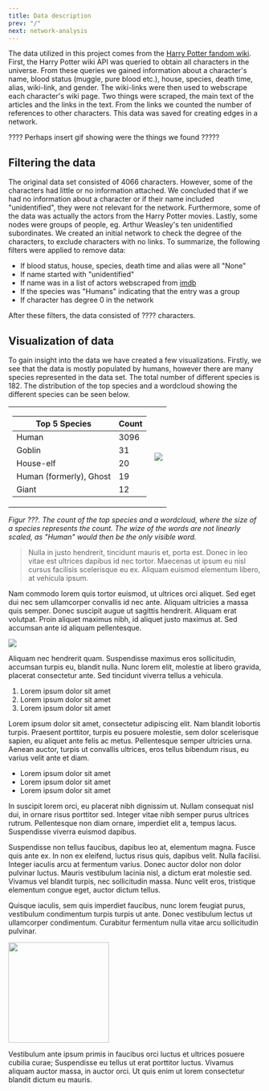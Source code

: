 ```yaml
---
title: Data description
prev: "/"
next: network-analysis
---
```


The data utilized in this project comes from the [Harry Potter fandom wiki](https://harrypotter.fandom.com/wiki/Main_Page). First, the Harry Potter wiki API was queried to obtain all characters in the universe. From these queries we gained information about a character's name, blood status (muggle, pure blood etc.), house, species, death time, alias, wiki-link, and gender. The wiki-links were then used to webscrape each character's wiki page. Two things were scraped, the main text of the articles and the links in the text. From the links we counted the number of references to other characters. This data was saved for creating edges in a network.

???? Perhaps insert gif showing were the things we found ?????

## **Filtering the data**
The original data set consisted of 4066 characters. However, some of the characters had little or no information attached. We concluded that if we had no information about a character or if their name included "unidentified", they were not relevant for the network. Furthermore, some of the data was actually the actors from the Harry Potter movies. Lastly, some nodes were groups of people, eg. Arthur Weasley's ten unidentified subordinates. We created an initial network to check the degree of the characters, to exclude characters with no links. To summarize, the following filters were applied to remove data:

* If blood status, house, species, death time and alias were all "None"
* If name started with "unidentified" 
* If name was in a list of actors webscraped from [imdb](https://www.imdb.com/title/tt0241527/fullcredits#cast)
* If the species was "Humans" indicating that the entry was a group
* If character has degree 0 in the network

After these filters, the data consisted of ???? characters.

## **Visualization of data**
To gain insight into the data we have created a few visualizations. Firstly, we see that the data is mostly populated by humans, however there are many species represented in the data set. The total number of different species is 182. The distribution of the top species and a wordcloud showing the different species can be seen below.

<table>
<tr><td>

| Top 5 Species  | Count |
|---|---|
| Human | 3096 |
| Goblin | 31 |
| House-elf | 20 |
| Human (formerly), Ghost | 19 |
| Giant | 12 |

</td><td>

<img src="/images/species_wordcloud.png"     />

</td></tr> </table>
<i>Figur ???. The count of the top species and a wordcloud, where the size of a species represents the count. The wize of the words are not linearly scaled, as "Human" would then be the only visible word.</i>

> Nulla in justo hendrerit, tincidunt mauris et, porta est. Donec in leo vitae est ultrices dapibus id nec tortor. Maecenas ut ipsum eu nisl cursus facilisis scelerisque eu ex. Aliquam euismod elementum libero, at vehicula ipsum.

Nam commodo lorem quis tortor euismod, ut ultrices orci aliquet. Sed eget dui nec sem ullamcorper convallis id nec ante. Aliquam ultricies a massa quis semper. Donec suscipit augue ut sagittis hendrerit. Aliquam erat volutpat. Proin aliquet maximus nibh, id aliquet justo maximus at. Sed accumsan ante id aliquam pellentesque. 

![](/images/dtu-logo.png)

Aliquam nec hendrerit quam. Suspendisse maximus eros sollicitudin, accumsan turpis eu, blandit nulla. Nunc lorem elit, molestie at libero gravida, placerat consectetur ante. Sed tincidunt viverra tellus a vehicula.


1. Lorem ipsum dolor sit amet
1. Lorem ipsum dolor sit amet
1. Lorem ipsum dolor sit amet

Lorem ipsum dolor sit amet, consectetur adipiscing elit. Nam blandit lobortis turpis. Praesent porttitor, turpis eu posuere molestie, sem dolor scelerisque sapien, eu aliquet ante felis ac metus. Pellentesque semper ultricies urna. Aenean auctor, turpis ut convallis ultrices, eros tellus bibendum risus, eu varius velit ante et diam. 

* Lorem ipsum dolor sit amet
* Lorem ipsum dolor sit amet
* Lorem ipsum dolor sit amet

In suscipit lorem orci, eu placerat nibh dignissim ut. Nullam consequat nisl dui, in ornare risus porttitor sed. Integer vitae nibh semper purus ultrices rutrum. Pellentesque non diam ornare, imperdiet elit a, tempus lacus. Suspendisse viverra euismod dapibus.

Suspendisse non tellus faucibus, dapibus leo at, elementum magna. Fusce quis ante ex. In non ex eleifend, luctus risus quis, dapibus velit. Nulla facilisi. Integer iaculis arcu at fermentum varius. Donec auctor dolor non dolor pulvinar luctus. Mauris vestibulum lacinia nisl, a dictum erat molestie sed. Vivamus vel blandit turpis, nec sollicitudin massa. Nunc velit eros, tristique elementum congue eget, auctor dictum tellus. 

Quisque iaculis, sem quis imperdiet faucibus, nunc lorem feugiat purus, vestibulum condimentum turpis turpis ut ante. Donec vestibulum lectus ut ullamcorper condimentum. Curabitur fermentum nulla vitae arcu sollicitudin pulvinar.

<img src="/images/dtu-logo.png" width="200" />

Vestibulum ante ipsum primis in faucibus orci luctus et ultrices posuere cubilia curae; Suspendisse eu tellus ut erat porttitor luctus. Vivamus aliquam auctor massa, in auctor orci. Ut quis enim ut lorem consectetur blandit dictum eu mauris.